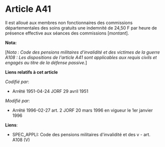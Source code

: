 # Article A41

Il est alloué aux membres non fonctionnaires des commissions départementales des soins gratuits une indemnité de 24,50 F par
heure de présence effective aux séances des commissions [*montant*].

**Nota:**

[*Nota : Code des pensions militaires d'invalidité et des victimes de la guerre A108 : Les dispositions de l'article A41 sont
applicables aux requis civils et engagés au titre de la défense passive.*]

**Liens relatifs à cet article**

_Codifié par_:

  - Arrêté 1951-04-24 JORF 29 avril 1951

_Modifié par_:

  - Arrêté 1996-02-27 art. 2 JORF 20 mars 1996 en vigueur le 1er janvier 1996

**Liens**:

  - SPEC_APPLI: Code des pensions militaires d'invalidité et des v - art. A108 (V)
